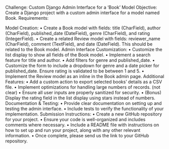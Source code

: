 Challenge: Custom Django Admin Interface for a ‘Book’ Model
Objective:
Create a Django project with a custom admin interface for a model named Book.
Requirements:

Model Creation:
	•	Create a Book model with fields: title (CharField), author (CharField), published_date (DateField), genre (CharField), and rating (IntegerField).
	•	Create a related Review model with fields: reviewer_name (CharField), comment (TextField), and date (DateField). This should be related to the Book model.
Admin Interface Customization:
	•	Customize the list display to show all fields of the Book model.
	•	Implement a search feature for title and author.
	•	Add filters for genre and published_date.
	•	Customize the form to include a dropdown for genre and a date picker for published_date. Ensure rating is validated to be between 1 and 5.
	•	Implement the Review model as an inline in the Book admin page.
Additional Features:
	•	Add a custom action to export selected books’ details as a CSV file.
	•	Implement optimizations for handling large numbers of records. (not clear)
	•	Ensure all user inputs are properly sanitized for security.
	•	(Bonus) Display the rating field in the list display using stars instead of numbers.
Documentation & Testing:
	•	Provide clear documentation on setting up and testing the admin interface.
	•	Include tests to verify the functionality of your implementation.
Submission Instructions:
	•	Create a new GitHub repository for your project.
	•	Ensure your code is well-organized and includes comments where necessary.
	•	Include a README file with instructions on how to set up and run your project, along with any other relevant information.
	•	Once complete, please send us the link to your GitHub repository.